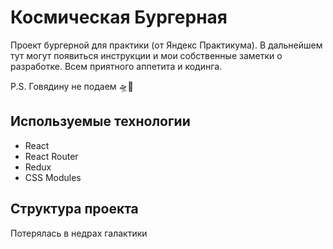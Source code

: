 # Космическая Бургерная

Проект бургерной для практики (от Яндекс Практикума). В дальнейшем тут могут появиться инструкции и мои собственные заметки о разработке. Всем приятного аппетита и кодинга.

P.S. Говядину не подаем 🛸🍔

## Используемые технологии

- React
- React Router
- Redux
- CSS Modules


## Структура проекта
Потерялась в недрах галактики
